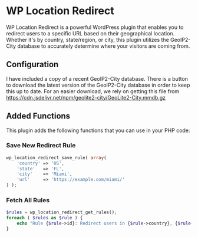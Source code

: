 # WP Location Redirect
WP Location Redirect is a powerful WordPress plugin that enables you to redirect users to a specific URL based on their geographical location. Whether it's by country, state/region, or city, this plugin utilizes the GeoIP2-City database to accurately determine where your visitors are coming from.

## Configuration
I have included a copy of a recent GeoIP2-City database. There is a button to download the latest version of the GeoIP2-City database in order to keep this up to date. For an easier download, we rely on getting this file from https://cdn.jsdelivr.net/npm/geolite2-city/GeoLite2-City.mmdb.gz

## Added Functions
This plugin adds the following functions that you can use in your PHP code:

### Save New Redirect Rule
```php
wp_location_redirect_save_rule( array(
    'country' => 'US',
    'state'   => 'FL',
    'city'    => 'Miami',
    'url'     => 'https://example.com/miami/'
) );
```
### Fetch All Rules

```php
$rules = wp_location_redirect_get_rules();
foreach ( $rules as $rule ) {
    echo "Rule {$rule->id}: Redirect users in {$rule->country}, {$rule->state}, {$rule->city} to {$rule->url}.<br>";
}
```
